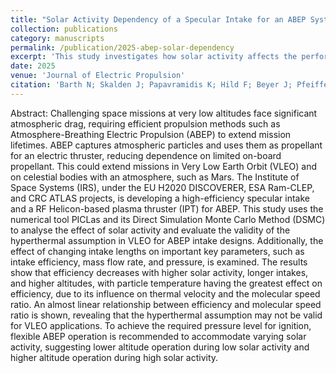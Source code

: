 ```yaml
---
title: "Solar Activity Dependency of a Specular Intake for an ABEP System"
collection: publications
category: manuscripts
permalink: /publication/2025-abep-solar-dependency
excerpt: 'This study investigates how solar activity affects the performance of a specular intake for ABEP in VLEO, using DSMC simulations to assess efficiency, pressure, and the validity of the hyperthermal assumption.'
date: 2025
venue: 'Journal of Electric Propulsion'
citation: 'Barth N; Skalden J; Papavramidis K; Hild F; Beyer J; Pfeiffer M; Tietz R; Herdrich G. Solar Activity Dependency of a Specular Intake for an ABEP System. '
---
```


Abstract: 
 Challenging space missions at very low altitudes face significant atmospheric drag, requiring efficient propulsion methods such as Atmosphere-Breathing Electric Propulsion (ABEP) to extend mission lifetimes. ABEP captures atmospheric particles and uses them as propellant for an electric thruster, reducing dependence on limited on-board propellant. This could extend missions in Very Low Earth Orbit (VLEO) and on celestial bodies with an atmosphere, such as Mars. The Institute of Space Systems (IRS), under the EU H2020 DISCOVERER, ESA Ram-CLEP, and CRC ATLAS projects, is developing a high-efficiency specular intake and a RF Helicon-based plasma thruster (IPT) for ABEP. This study uses the numerical tool PICLas and its Direct Simulation Monte Carlo Method (DSMC) to analyse the effect of solar activity and evaluate the validity of the hyperthermal assumption in VLEO for ABEP intake designs. Additionally, the effect of changing intake lengths on important key parameters, such as intake efficiency, mass flow rate, and pressure, is examined. The results show that efficiency decreases with higher solar activity, longer intakes, and higher altitudes, with particle temperature having the greatest effect on efficiency, due to its influence on thermal velocity and the molecular speed ratio. An almost linear relationship between efficiency and molecular speed ratio is shown, revealing that the hyperthermal assumption may not be valid for VLEO applications. To achieve the required pressure level for ignition, flexible ABEP operation is recommended to accommodate varying solar activity, suggesting lower altitude operation during low solar activity and higher altitude operation during high solar activity.
 